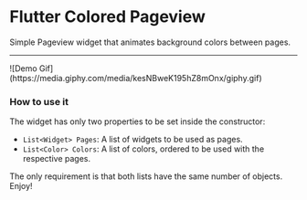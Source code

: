 # Flutter Colored Pageview
Simple Pageview widget that animates background colors between pages.
<hr>
![Demo Gif](https://media.giphy.com/media/kesNBweK195hZ8mOnx/giphy.gif)

### How to use it
The widget has only two properties to be set inside the constructor:

 - `List<Widget> Pages`:  A list of widgets to be used as pages.
 - `List<Color> Colors`: A list of colors, ordered to be used with the respective pages.

The only requirement is that both lists have the same number of objects.
Enjoy!
